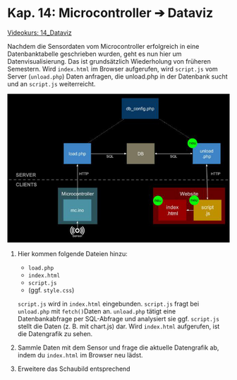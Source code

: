 # Kap. 14: Microcontroller ➔ Dataviz

[Videokurs: 14_Dataviz](https://youtu.be/ZvpUM3ZEtJk)


Nachdem die Sensordaten vom Microcontroller erfolgreich in eine Datenbanktabelle geschrieben wurden, geht es nun hier um Datenvisualisierung. Das ist grundsätzlich Wiederholung von früheren Semestern.
Wird `index.html` im Browser aufgerufen, wird `script.js` vom Server (`unload.php`) Daten anfragen, die unload.php in der Datenbank sucht und an `script.js` weiterreicht.

![File_relations](File_relations.jpg)

1. Hier kommen folgende Dateien hinzu:
   * `load.php`
   * `index.html`
   * `script.js`
   * (ggf. `style.css`) 


    `script.js` wird in `index.html` eingebunden.
    `script.js` fragt bei `unload.php` mit `fetch()`Daten an.
    `unload.php` tätigt eine Datenbankabfrage per SQL-Abfrage
    und analysiert sie ggf.
    `script.js` stellt die Daten (z. B. mit chart.js) dar.
    Wird `index.html` aufgerufen, ist die Datengrafik zu sehen.


2. Sammle Daten mit dem Sensor und frage die aktuelle Datengrafik ab, indem du `index.html` im Browser neu lädst.
3. Erweitere das Schaubild entsprechend 
